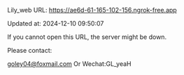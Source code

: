 Lily_web URL: https://ae6d-61-165-102-156.ngrok-free.app

Updated at: 2024-12-10 09:50:07

If you cannot open this URL, the server might be down.

Please contact: 

goley04@foxmail.com Or Wechat:GL_yeaH